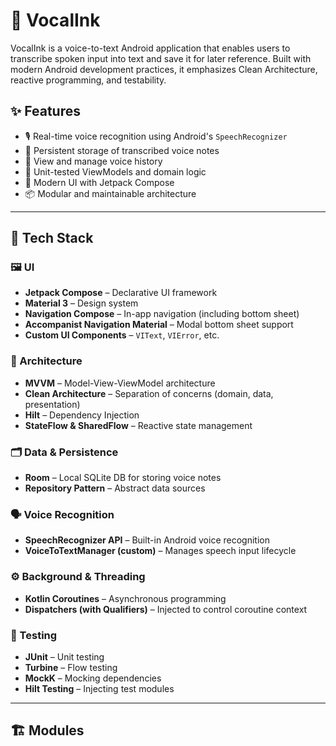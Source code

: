 # 🎤 VocalInk

VocalInk is a voice-to-text Android application that enables users to transcribe spoken input into text and save it for later reference. Built with modern Android development practices, it emphasizes Clean Architecture, reactive programming, and testability.

## ✨ Features

- 🎙️ Real-time voice recognition using Android's `SpeechRecognizer`
- 💾 Persistent storage of transcribed voice notes
- 📜 View and manage voice history
- 🧪 Unit-tested ViewModels and domain logic
- 🎨 Modern UI with Jetpack Compose
- 📦 Modular and maintainable architecture

---

## 🧱 Tech Stack

### 🖼️ UI
- **Jetpack Compose** – Declarative UI framework
- **Material 3** – Design system
- **Navigation Compose** – In-app navigation (including bottom sheet)
- **Accompanist Navigation Material** – Modal bottom sheet support
- **Custom UI Components** – `VIText`, `VIError`, etc.

### 🧠 Architecture
- **MVVM** – Model-View-ViewModel architecture
- **Clean Architecture** – Separation of concerns (domain, data, presentation)
- **Hilt** – Dependency Injection
- **StateFlow & SharedFlow** – Reactive state management

### 🗂️ Data & Persistence
- **Room** – Local SQLite DB for storing voice notes
- **Repository Pattern** – Abstract data sources

### 🗣️ Voice Recognition
- **SpeechRecognizer API** – Built-in Android voice recognition
- **VoiceToTextManager (custom)** – Manages speech input lifecycle

### ⚙️ Background & Threading
- **Kotlin Coroutines** – Asynchronous programming
- **Dispatchers (with Qualifiers)** – Injected to control coroutine context

### 🧪 Testing
- **JUnit** – Unit testing
- **Turbine** – Flow testing
- **MockK** – Mocking dependencies
- **Hilt Testing** – Injecting test modules

---

## 🏗️ Modules
